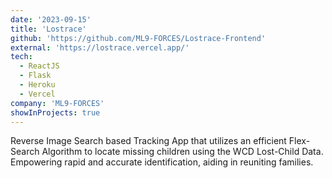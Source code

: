 ```yaml
---
date: '2023-09-15'
title: 'Lostrace'
github: 'https://github.com/ML9-FORCES/Lostrace-Frontend'
external: 'https://lostrace.vercel.app/'
tech:
  - ReactJS
  - Flask
  - Heroku
  - Vercel
company: 'ML9-FORCES'
showInProjects: true
---
```


Reverse Image Search based Tracking App that utilizes an efficient Flex-Search Algorithm to locate missing children using the WCD Lost-Child Data. Empowering rapid and accurate identification, aiding in reuniting families.
